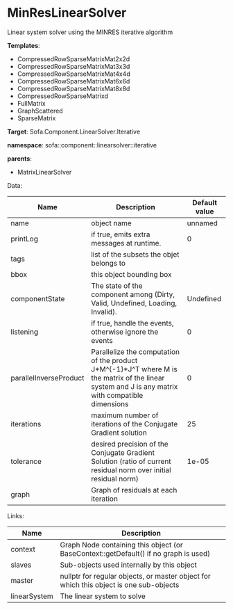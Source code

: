 # MinResLinearSolver

Linear system solver using the MINRES iterative algorithm


__Templates__:

- CompressedRowSparseMatrixMat2x2d
- CompressedRowSparseMatrixMat3x3d
- CompressedRowSparseMatrixMat4x4d
- CompressedRowSparseMatrixMat6x6d
- CompressedRowSparseMatrixMat8x8d
- CompressedRowSparseMatrixd
- FullMatrix
- GraphScattered
- SparseMatrix

__Target__: Sofa.Component.LinearSolver.Iterative

__namespace__: sofa::component::linearsolver::iterative

__parents__: 

- MatrixLinearSolver

Data: 

<table>
<thead>
    <tr>
        <th>Name</th>
        <th>Description</th>
        <th>Default value</th>
    </tr>
</thead>
<tbody>
	<tr>
		<td>name</td>
		<td>
object name
</td>
		<td>unnamed</td>
	</tr>
	<tr>
		<td>printLog</td>
		<td>
if true, emits extra messages at runtime.
</td>
		<td>0</td>
	</tr>
	<tr>
		<td>tags</td>
		<td>
list of the subsets the objet belongs to
</td>
		<td></td>
	</tr>
	<tr>
		<td>bbox</td>
		<td>
this object bounding box
</td>
		<td></td>
	</tr>
	<tr>
		<td>componentState</td>
		<td>
The state of the component among (Dirty, Valid, Undefined, Loading, Invalid).
</td>
		<td>Undefined</td>
	</tr>
	<tr>
		<td>listening</td>
		<td>
if true, handle the events, otherwise ignore the events
</td>
		<td>0</td>
	</tr>
	<tr>
		<td>parallelInverseProduct</td>
		<td>
Parallelize the computation of the product J*M^{-1}*J^T where M is the matrix of the linear system and J is any matrix with compatible dimensions
</td>
		<td>0</td>
	</tr>
	<tr>
		<td>iterations</td>
		<td>
maximum number of iterations of the Conjugate Gradient solution
</td>
		<td>25</td>
	</tr>
	<tr>
		<td>tolerance</td>
		<td>
desired precision of the Conjugate Gradient Solution (ratio of current residual norm over initial residual norm)
</td>
		<td>1e-05</td>
	</tr>
	<tr>
		<td>graph</td>
		<td>
Graph of residuals at each iteration
</td>
		<td></td>
	</tr>

</tbody>
</table>

Links: 

| Name | Description |
| ---- | ----------- |
|context|Graph Node containing this object (or BaseContext::getDefault() if no graph is used)|
|slaves|Sub-objects used internally by this object|
|master|nullptr for regular objects, or master object for which this object is one sub-objects|
|linearSystem|The linear system to solve|



